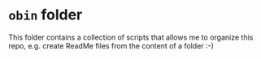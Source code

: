 # `obin` folder

This folder contains a collection of scripts that allows me to organize this repo, e.g. create ReadMe files from the content of a folder :-)